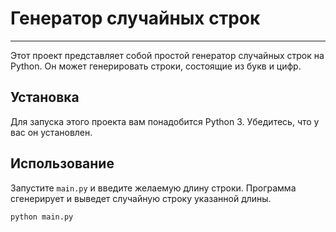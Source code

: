 # Генератор случайных строк

---

Этот проект представляет собой простой генератор случайных строк на Python. Он может генерировать строки, состоящие из букв и цифр.

## Установка

Для запуска этого проекта вам понадобится Python 3. Убедитесь, что у вас он установлен.

## Использование

Запустите `main.py` и введите желаемую длину строки. Программа сгенерирует и выведет случайную строку указанной длины.

```python
python main.py
